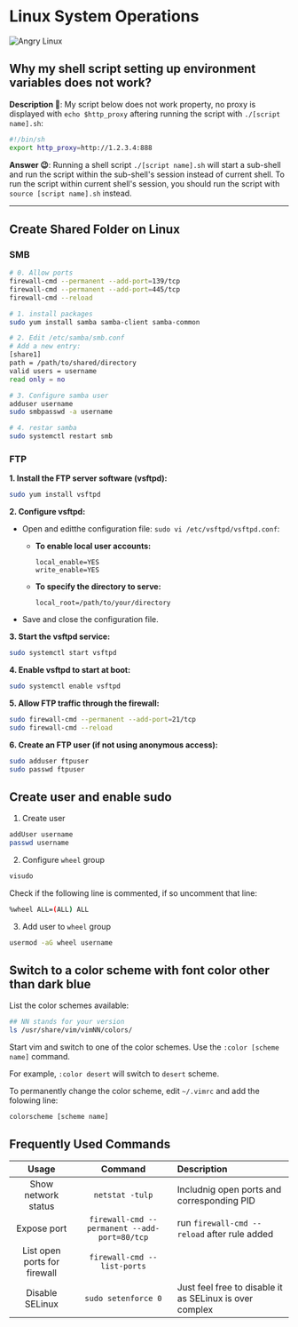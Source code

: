 # Linux System Operations

![Angry Linux](/images/angry_linux.jpg)


## Why my shell script setting up environment variables does not work?

**Description :lady_beetle:**: My script below does not work property, no proxy is displayed with `echo $http_proxy` aftering running the script with `./[script name].sh`: 

``` bash
#!/bin/sh
export http_proxy=http://1.2.3.4:888
```

**Answer :wink:**: Running a shell script `./[script name].sh` will start a sub-shell and run the script within the sub-shell's session instead of current shell. To run the script within current shell's session, you should run the script with `source [script name].sh` instead.

---


## Create Shared Folder on Linux

### SMB

``` bash
# 0. Allow ports
firewall-cmd --permanent --add-port=139/tcp
firewall-cmd --permanent --add-port=445/tcp
firewall-cmd --reload
```

``` bash
# 1. install packages
sudo yum install samba samba-client samba-common 
```

``` bash
# 2. Edit /etc/samba/smb.conf
# Add a new entry:
[share1]
path = /path/to/shared/directory
valid users = username
read only = no
```

``` bash
# 3. Configure samba user
adduser username
sudo smbpasswd -a username
```

``` bash
# 4. restar samba
sudo systemctl restart smb
```

### FTP


**1. Install the FTP server software (vsftpd):**

``` bash
sudo yum install vsftpd
```

**2. Configure vsftpd:**

- Open and editthe configuration file: `sudo vi /etc/vsftpd/vsftpd.conf`:

   - **To enable local user accounts:**

     ```
     local_enable=YES
     write_enable=YES
     ```

   - **To specify the directory to serve:**

     ```
     local_root=/path/to/your/directory
     ```

- Save and close the configuration file.

**3. Start the vsftpd service:**

```bash
sudo systemctl start vsftpd
```

**4. Enable vsftpd to start at boot:**

```bash
sudo systemctl enable vsftpd
```

**5. Allow FTP traffic through the firewall:**

```bash
sudo firewall-cmd --permanent --add-port=21/tcp
sudo firewall-cmd --reload
```

**6. Create an FTP user (if not using anonymous access):**

```bash
sudo adduser ftpuser
sudo passwd ftpuser
```

## Create user and enable sudo

1. Create user

``` bash
addUser username
passwd username
```

2. Configure `wheel` group

``` bash
visudo
```

Check if the following line is commented, if so uncomment that line:

``` bash
%wheel ALL=(ALL) ALL
```

3. Add user to `wheel` group

``` bash
usermod -aG wheel username
```

## Switch to a color scheme with font color other than dark blue

List the color schemes available:

``` bash
## NN stands for your version
ls /usr/share/vim/vimNN/colors/
```

Start vim and switch to one of the color schemes. Use the `:color [scheme name]` command.

For example, `:color desert` will switch to `desert` scheme.

To permanently change the color scheme, edit `~/.vimrc` and add the folowing line:

```
colorscheme [scheme name]
```

## Frequently Used Commands 

| Usage | Command | Description |
|:---:|:---:|:---|
| Show network status | `netstat -tulp` | Includnig open ports and corresponding PID |
| Expose port | `firewall-cmd --permanent --add-port=80/tcp` | run `firewall-cmd --reload` after rule added |
| List open ports for firewall | `firewall-cmd --list-ports` | |
| Disable SELinux | `sudo setenforce 0` | Just feel free to disable it as SELinux is over complex |


